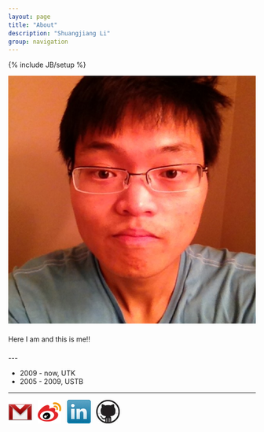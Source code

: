 ```yaml
---
layout: page
title: "About"
description: "Shuangjiang Li"
group: navigation
---
```

{% include JB/setup %}

![avatar](/assets/images/sj.jpg)

<div style="line-height: 30px;">

Here I am and this is me!!


</div>
---

* 2009 - now, UTK
* 2005 - 2009, USTB

---

[![gmail](/assets/images/third_party_logo/gmail.png)](mailto:lishuangjiang@anotherbug.com) &nbsp;
[![weibo](/assets/images/third_party_logo/weibo.png)](http://weibo.com/shuangjiangli) &nbsp;
[![linkedin](/assets/images/third_party_logo/linkedin.png)](http://www.linkedin.com/in/shuangjiangli) &nbsp;
[![github](/assets/images/third_party_logo/github.jpeg)](https://github.com/mousepotato) 


